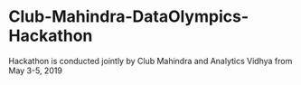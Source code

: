 # Club-Mahindra-DataOlympics-Hackathon
Hackathon is conducted jointly by Club Mahindra and Analytics Vidhya from May 3-5, 2019
